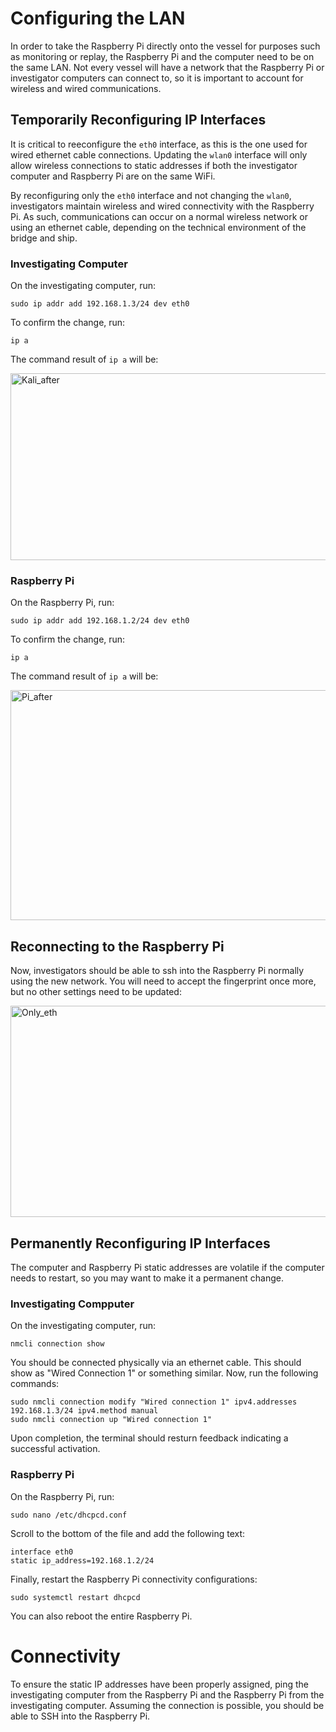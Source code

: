 # Configuring the LAN
In order to take the Raspberry Pi directly onto the vessel for purposes such as monitoring or replay, the Raspberry Pi and the computer need to be on the same LAN. Not every vessel will have a network that the Raspberry Pi or investigator computers can connect to, so it is important to account for wireless and wired communications.

## Temporarily Reconfiguring IP Interfaces
It is critical to reeconfigure the ```eth0``` interface, as this is the one used for wired ethernet cable connections. Updating the ```wlan0``` interface will only allow wireless connections to static addresses if both the investigator computer and Raspberry Pi are on the same WiFi.

By reconfiguring only the ```eth0``` interface and not changing the ```wlan0```, investigators maintain wireless and wired connectivity with the Raspberry Pi. As such, communications can occur on a normal wireless network or using an ethernet cable, depending on the technical environment of the bridge and ship.

### Investigating Computer
On the investigating computer, run:
```
sudo ip addr add 192.168.1.3/24 dev eth0
```
To confirm the change, run:
```
ip a
```

The command result of ```ip a``` will be:

<img width="808" height="299" alt="Kali_after" src="https://github.com/user-attachments/assets/02952246-3182-46bd-b7be-41759fa21742" />

### Raspberry Pi
On the Raspberry Pi, run:
```
sudo ip addr add 192.168.1.2/24 dev eth0
```
To confirm the change, run:
```
ip a
```

The command result of ```ip a``` will be:

<img width="858" height="368" alt="Pi_after" src="https://github.com/user-attachments/assets/80034439-8aed-41ae-b262-785390386563" />

## Reconnecting to the Raspberry Pi
Now, investigators should be able to ssh into the Raspberry Pi normally using the new network. You will need to accept the fingerprint once more, but no other settings need to be updated:

<img width="979" height="338" alt="Only_eth" src="https://github.com/user-attachments/assets/257772b5-79e1-44fa-9759-d13c5bc2e637" />

## Permanently Reconfiguring IP Interfaces
The computer and Raspberry Pi static addresses are volatile if the computer needs to restart, so you may want to make it a permanent change.

### Investigating Compputer
On the investigating computer, run:
```
nmcli connection show
```
You should be connected physically via an ethernet cable. This should show as "Wired Connection 1" or something similar. Now, run the following commands:
```
sudo nmcli connection modify "Wired connection 1" ipv4.addresses 192.168.1.3/24 ipv4.method manual
sudo nmcli connection up "Wired connection 1"
```
Upon completion, the terminal should resturn feedback indicating a successful activation.

### Raspberry Pi
On the Raspberry Pi, run:
```
sudo nano /etc/dhcpcd.conf
```
Scroll to the bottom of the file and add the following text:
```
interface eth0
static ip_address=192.168.1.2/24
```
Finally, restart the Raspberry Pi connectivity configurations:
```
sudo systemctl restart dhcpcd
```
You can also reboot the entire Raspberry Pi.

# Connectivity
To ensure the static IP addresses have been properly assigned, ping the investigating computer from the Raspberry Pi and the Raspberry Pi from the investigating computer. Assuming the connection is possible, you should be able to SSH into the Raspberry Pi.
